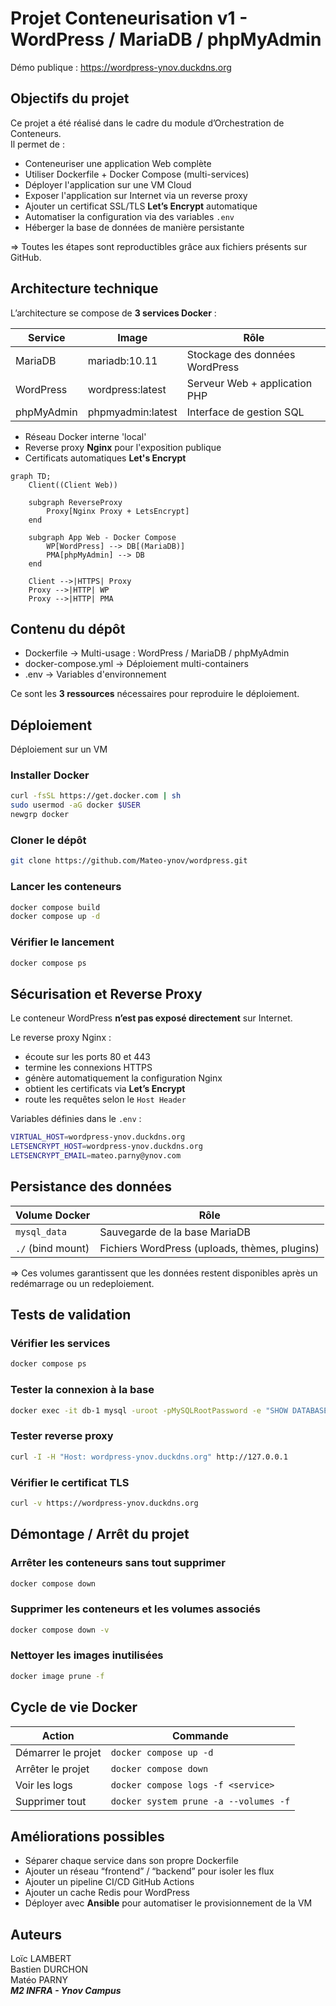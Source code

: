 # Projet Conteneurisation v1 - WordPress / MariaDB / phpMyAdmin

Démo publique : https://wordpress-ynov.duckdns.org

## Objectifs du projet

Ce projet a été réalisé dans le cadre du module d’Orchestration de Conteneurs.  
Il permet de :
  - Conteneuriser une application Web complète  
  - Utiliser Dockerfile + Docker Compose (multi-services)  
  - Déployer l'application sur une VM Cloud  
  - Exposer l'application sur Internet via un reverse proxy  
  - Ajouter un certificat SSL/TLS **Let’s Encrypt** automatique  
  - Automatiser la configuration via des variables `.env`  
  - Héberger la base de données de manière persistante
    
=> Toutes les étapes sont reproductibles grâce aux fichiers présents sur GitHub.

## Architecture technique

L’architecture se compose de **3 services Docker** :

| Service | Image | Rôle |
|--------|------|-----|
| MariaDB | mariadb:10.11 | Stockage des données WordPress |
| WordPress | wordpress:latest | Serveur Web + application PHP |
| phpMyAdmin | phpmyadmin:latest | Interface de gestion SQL |

- Réseau Docker interne 'local'
- Reverse proxy **Nginx** pour l'exposition publique
- Certificats automatiques **Let's Encrypt**

```mermaid
graph TD;
    Client((Client Web))
    
    subgraph ReverseProxy
        Proxy[Nginx Proxy + LetsEncrypt]
    end
    
    subgraph App Web - Docker Compose
        WP[WordPress] --> DB[(MariaDB)]
        PMA[phpMyAdmin] --> DB
    end
    
    Client -->|HTTPS| Proxy
    Proxy -->|HTTP| WP
    Proxy -->|HTTP| PMA
```

## Contenu du dépôt

  - Dockerfile -> Multi-usage : WordPress / MariaDB / phpMyAdmin
  - docker-compose.yml -> Déploiement multi-containers
  - .env -> Variables d'environnement

Ce sont les **3 ressources** nécessaires pour reproduire le déploiement.

## Déploiement

Déploiement sur un VM

### Installer Docker

```bash
curl -fsSL https://get.docker.com | sh
sudo usermod -aG docker $USER
newgrp docker
```

### Cloner le dépôt

```bash
git clone https://github.com/Mateo-ynov/wordpress.git
```

### Lancer les conteneurs

```bash
docker compose build
docker compose up -d
```

### Vérifier le lancement

```bash
docker compose ps
```
## Sécurisation et Reverse Proxy

Le conteneur WordPress **n’est pas exposé directement** sur Internet.

Le reverse proxy Nginx :
  - écoute sur les ports 80 et 443
  - termine les connexions HTTPS
  - génère automatiquement la configuration Nginx
  - obtient les certificats via **Let’s Encrypt**
  - route les requêtes selon le `Host Header`

Variables définies dans le `.env` :
```bash
VIRTUAL_HOST=wordpress-ynov.duckdns.org
LETSENCRYPT_HOST=wordpress-ynov.duckdns.org
LETSENCRYPT_EMAIL=mateo.parny@ynov.com
```

## Persistance des données

| Volume Docker     | Rôle                                          |
| ----------------- | --------------------------------------------- |
| `mysql_data`      | Sauvegarde de la base MariaDB                 |
| `./` (bind mount) | Fichiers WordPress (uploads, thèmes, plugins) |

=> Ces volumes garantissent que les données restent disponibles après un redémarrage ou un redeploiement.

## Tests de validation

### Vérifier les services
```bash
docker compose ps
```

### Tester la connexion à la base

```bash
docker exec -it db-1 mysql -uroot -pMySQLRootPassword -e "SHOW DATABASES;"
```

### Tester reverse proxy

```bash
curl -I -H "Host: wordpress-ynov.duckdns.org" http://127.0.0.1
```

### Vérifier le certificat TLS

```bash
curl -v https://wordpress-ynov.duckdns.org
```

## Démontage / Arrêt du projet

### Arrêter les conteneurs sans tout supprimer

```bash
docker compose down
```

### Supprimer les conteneurs et les volumes associés

```bash
docker compose down -v
```

### Nettoyer les images inutilisées

```bash
docker image prune -f
```

## Cycle de vie Docker

| Action             | Commande                              |
| ------------------ | ------------------------------------- |
| Démarrer le projet | `docker compose up -d`                |
| Arrêter le projet  | `docker compose down`                 |
| Voir les logs      | `docker compose logs -f <service>`    |
| Supprimer tout     | `docker system prune -a --volumes -f` |

## Améliorations possibles 

  - Séparer chaque service dans son propre Dockerfile
  - Ajouter un réseau “frontend” / “backend” pour isoler les flux
  - Ajouter un pipeline CI/CD GitHub Actions
  - Ajouter un cache Redis pour WordPress
  - Déployer avec **Ansible** pour automatiser le provisionnement de la VM

## Auteurs

Loïc LAMBERT  
Bastien DURCHON  
Matéo PARNY  
**_M2 INFRA - Ynov Campus_**
